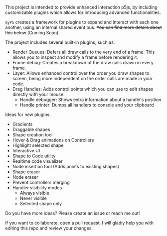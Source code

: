This project is intended to provide enhanced interaction p5js, by including customizable plugins which allows for introducing advanced functionalities.

`myP5` creates a framework for plugins to expand and interact with each one another, using an internal shared event bus. ~~You can find more details about this below~~ (Coming Soon).

The project includes several built-in plugins, such as:
- Render Queues: Defers all draw calls to the very end of a frame. This allows you to inspect and modify a frame before rendering it.
- Frame debug: Creates a breakdown of the draw calls drawn in every frame.
- Layer: Allows enhanced control over the order you draw shapes to screen, being more independent on the order calls are made in your code.
- Drag Handles: Adds control points which you can use to edit shapes directly with your mouse
  - Handle debugger: Shows extra information about a handle's position
  - Handle printer: Dumps all handlers to console and your clipboard

Ideas for new plugins:
- Gradients
- Draggable shapes
- Shape creation tool
- Hover & Drag animations on Controllers
- Highlight selected shape
- Interactive UI
- Shape to Code utility
- Realtime code visualizer
- Node insertion tool (Adds points to existing shapes)
- Shape eraser
- Node eraser
- Prevent controllers merging
- Handler visibility modes
  - Always visible
  - Never visible
  - Selected shape only

Do you have more ideas? Please create an issue or reach me out!

If you want to collaborate, open a pull request. I will gladly help you with editing this repo and review your changes.
